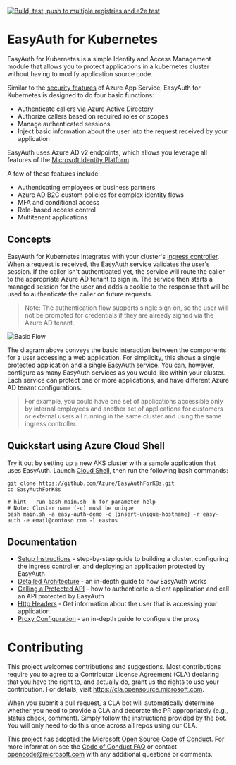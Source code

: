 [![Build, test, push to multiple registries and e2e test](https://github.com/Azure/EasyAuthForK8s/actions/workflows/ci.yml/badge.svg)](https://github.com/Azure/EasyAuthForK8s/actions/workflows/ci.yml)

# EasyAuth for Kubernetes

EasyAuth for Kubernetes is a simple Identity and Access Management module that allows you to protect applications in a kubernetes cluster without having to modify application source code.

Similar to the [security features](https://docs.microsoft.com/en-us/azure/app-service/overview-authentication-authorization) of Azure App Service, EasyAuth for Kubernetes is designed to do four basic functions:
* Authenticate callers via Azure Active Directory
* Authorize callers based on required roles or scopes
* Manage authenticated sessions
* Inject basic information about the user into the request received by your application

EasyAuth uses Azure AD v2 endpoints, which allows you leverage all features of the [Microsoft Identity Platform](https://docs.microsoft.com/en-us/azure/active-directory/develop/v2-overview).

A few of these features include:
* Authenticating employees or business partners
* Azure AD B2C custom policies for complex identity flows
* MFA and conditional access
* Role-based access control
* Multitenant applications

## Concepts
EasyAuth for Kubernetes integrates with your cluster's [ingress controller](https://kubernetes.io/docs/concepts/services-networking/ingress-controllers/).  When a request is received, the EasyAuth service validates the user's session.  If the caller isn't authenticated yet, the service will route the caller to the appropriate Azure AD tenant to sign in.  The service then starts a managed session for the user and adds a cookie to the response that will be used to authenticate the caller on future requests.

> Note: The authentication flow supports single sign on, so the user will not be prompted for credentials if they are already signed via the Azure AD tenant.  

![Basic Flow](docs/media/basic-flow.jpg)

The diagram above conveys the basic interaction between the components for a user accessing a web application. For simplicity, this shows a single protected application and a single EasyAuth service.  You can, however, configure as many EasyAuth services as you would like within your cluster.  Each service can protect one or more applications, and have different Azure AD tenant configurations.   

> For example, you could have one set of applications accessible only by internal employees and another set of applications for customers or external users all running in the same cluster and using the same ingress controller.

## Quickstart using Azure Cloud Shell
Try it out by setting up a new AKS cluster with a sample application that uses EasyAuth.  Launch [Cloud Shell](https://shell.azure.com/bash), then run the following bash commands:
```
git clone https://github.com/Azure/EasyAuthForK8s.git
cd EasyAuthForK8s

# hint - run bash main.sh -h for parameter help
# Note: Cluster name (-c) must be unique
bash main.sh -a easy-auth-demo -c {insert-unique-hostname} -r easy-auth -e email@contoso.com -l eastus
```

## Documentation
* [Setup Instructions](docs/setup-instructions.md) - step-by-step guide to building a cluster, configuring the ingress controller, and deploying an application protected by EasyAuth
* [Detailed Architecture](docs/detailed-architecture.md) - an in-depth guide to how EasyAuth works
* [Calling a Protected API](docs/protecting-an-api.md) - how to authenticate a client application and call an API protected by EasyAuth
* [Http Headers](docs/headers.md) - Get information about the user that is accessing your application
* [Proxy Configuration](docs/configuration.md) - an in-depth guide to configure the proxy

# Contributing

This project welcomes contributions and suggestions.  Most contributions require you to agree to a
Contributor License Agreement (CLA) declaring that you have the right to, and actually do, grant us
the rights to use your contribution. For details, visit https://cla.opensource.microsoft.com.

When you submit a pull request, a CLA bot will automatically determine whether you need to provide
a CLA and decorate the PR appropriately (e.g., status check, comment). Simply follow the instructions
provided by the bot. You will only need to do this once across all repos using our CLA.

This project has adopted the [Microsoft Open Source Code of Conduct](https://opensource.microsoft.com/codeofconduct/).
For more information see the [Code of Conduct FAQ](https://opensource.microsoft.com/codeofconduct/faq/) or
contact [opencode@microsoft.com](mailto:opencode@microsoft.com) with any additional questions or comments.
